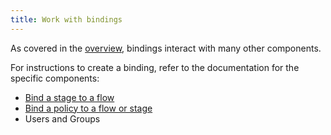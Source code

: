 ```yaml
---
title: Work with bindings
---
```


As covered in the [overview](./index.md), bindings interact with many other components.

For instructions to create a binding, refer to the documentation for the specific components:

- [Bind a stage to a flow](../stages/index.md#bind-a-stage-to-a-flow)
- [Bind a policy to a flow or stage](../../../customize/policies/working_with_policies/working_with_policies.md#bind-a-policy-to-a-flow-or-stage)
- Users and Groups
